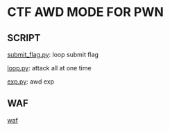 # CTF AWD MODE FOR PWN

## SCRIPT

[submit_flag.py](./submit_flag.py): loop submit flag

[loop.py](loop.py): attack all at one time

[exp.py](./exp.py): awd exp 



## WAF

[waf](waf)

